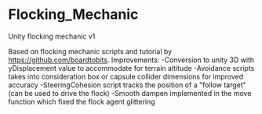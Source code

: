 # Flocking_Mechanic
Unity flocking mechanic v1

Based on flocking mechanic scripts and tutorial by https://github.com/boardtobits.
Improvements: 
  -Conversion to unity 3D with yDisplacement value to accommodate for terrain altitude
  -Avoidance scripts takes into consideration box or capsule collider dimensions for improved accuracy
  -SteeringCohesion script tracks the position of a "follow target" (can be used to drive the flock)
  -Smooth dampen implemented in the move function which fixed the flock agent glittering

